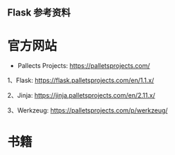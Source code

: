 Flask 参考资料
---

# 官方网站

- Pallects Projects: https://palletsprojects.com/

1、Flask: https://flask.palletsprojects.com/en/1.1.x/

2、Jinja: https://jinja.palletsprojects.com/en/2.11.x/

3、Werkzeug: https://palletsprojects.com/p/werkzeug/

# 书籍



